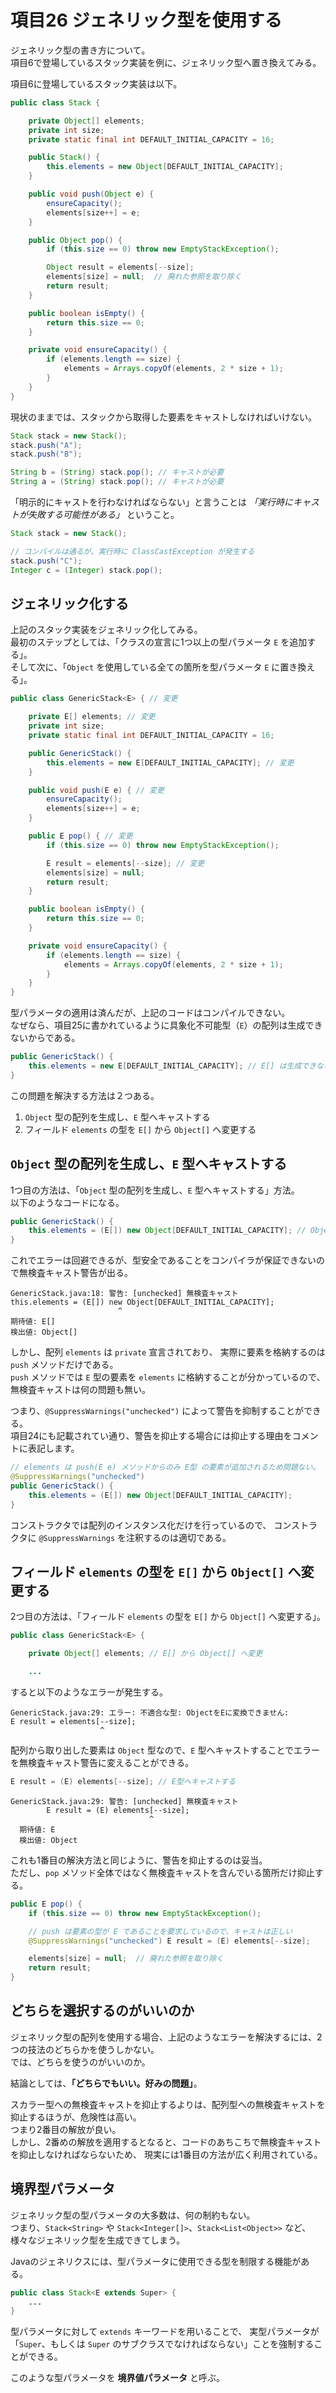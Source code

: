 # 項目26 ジェネリック型を使用する

ジェネリック型の書き方について。  
項目6で登場しているスタック実装を例に、ジェネリック型へ置き換えてみる。

項目6に登場しているスタック実装は以下。

```java
public class Stack {

    private Object[] elements;
    private int size;
    private static final int DEFAULT_INITIAL_CAPACITY = 16;

    public Stack() {
        this.elements = new Object[DEFAULT_INITIAL_CAPACITY];
    }

    public void push(Object e) {
        ensureCapacity();
        elements[size++] = e;
    }

    public Object pop() {
        if (this.size == 0) throw new EmptyStackException();

        Object result = elements[--size];
        elements[size] = null;  // 廃れた参照を取り除く
        return result;
    }

    public boolean isEmpty() {
        return this.size == 0;
    }

    private void ensureCapacity() {
        if (elements.length == size) {
            elements = Arrays.copyOf(elements, 2 * size + 1);
        }
    }
}
```

現状のままでは、スタックから取得した要素をキャストしなければいけない。

```java
Stack stack = new Stack();
stack.push("A");
stack.push("B");

String b = (String) stack.pop(); // キャストが必要
String a = (String) stack.pop(); // キャストが必要
```

「明示的にキャストを行わなければならない」と言うことは *「実行時にキャストが失敗する可能性がある」* ということ。

```java
Stack stack = new Stack();

// コンパイルは通るが、実行時に ClassCastException が発生する
stack.push("C");
Integer c = (Integer) stack.pop();
```


## ジェネリック化する

上記のスタック実装をジェネリック化してみる。  
最初のステップとしては、「クラスの宣言に1つ以上の型パラメータ `E` を追加する」。  
そして次に、「`Object` を使用している全ての箇所を型パラメータ `E` に置き換える」。

```java
public class GenericStack<E> { // 変更

    private E[] elements; // 変更
    private int size;
    private static final int DEFAULT_INITIAL_CAPACITY = 16;

    public GenericStack() {
        this.elements = new E[DEFAULT_INITIAL_CAPACITY]; // 変更
    }

    public void push(E e) { // 変更
        ensureCapacity();
        elements[size++] = e;
    }

    public E pop() { // 変更
        if (this.size == 0) throw new EmptyStackException();

        E result = elements[--size]; // 変更
        elements[size] = null;
        return result;
    }

    public boolean isEmpty() {
        return this.size == 0;
    }

    private void ensureCapacity() {
        if (elements.length == size) {
            elements = Arrays.copyOf(elements, 2 * size + 1);
        }
    }
}
```

型パラメータの適用は済んだが、上記のコードはコンパイルできない。  
なぜなら、項目25に書かれているように具象化不可能型（`E`）の配列は生成できないからである。

```java
public GenericStack() {
    this.elements = new E[DEFAULT_INITIAL_CAPACITY]; // E[] は生成できないので、コンパイルエラーになる。
}
```

この問題を解決する方法は２つある。

1. `Object` 型の配列を生成し、`E` 型へキャストする
1. フィールド `elements` の型を `E[]` から `Object[]` へ変更する


## `Object` 型の配列を生成し、`E` 型へキャストする

1つ目の方法は、「`Object` 型の配列を生成し、`E` 型へキャストする」方法。  
以下のようなコードになる。

```java
public GenericStack() {
    this.elements = (E[]) new Object[DEFAULT_INITIAL_CAPACITY]; // Object[] を E[] にキャストする
}
```

これでエラーは回避できるが、型安全であることをコンパイラが保証できないので無検査キャスト警告が出る。  

```
GenericStack.java:18: 警告: [unchecked] 無検査キャスト
this.elements = (E[]) new Object[DEFAULT_INITIAL_CAPACITY];
                        ^
期待値: E[]
検出値: Object[]
```

しかし、配列 `elements` は `private` 宣言されており、
実際に要素を格納するのは `push` メソッドだけである。  
`push` メソッドでは `E` 型の要素を `elements` に格納することが分かっているので、無検査キャストは何の問題も無い。

つまり、`@SuppressWarnings("unchecked")` によって警告を抑制することができる。  
項目24にも記載されてい通り、警告を抑止する場合には抑止する理由をコメントに表記します。

```java
// elements は push(E e) メソッドからのみ E型 の要素が追加されるため問題ない。
@SuppressWarnings("unchecked")
public GenericStack() {
    this.elements = (E[]) new Object[DEFAULT_INITIAL_CAPACITY];
}
```

コンストラクタでは配列のインスタンス化だけを行っているので、
コンストラクタに `@SuppressWarnings` を注釈するのは適切である。


## フィールド `elements` の型を `E[]` から `Object[]` へ変更する

2つ目の方法は、「フィールド `elements` の型を `E[]` から `Object[]` へ変更する」。

```java
public class GenericStack<E> {

    private Object[] elements; // E[] から Object[] へ変更

    ...
```

すると以下のようなエラーが発生する。

```
GenericStack.java:29: エラー: 不適合な型: ObjectをEに変換できません:
E result = elements[--size];
                    ^
```

配列から取り出した要素は `Object` 型なので、`E` 型へキャストすることでエラーを無検査キャスト警告に変えることができる。

```java
E result = (E) elements[--size]; // E型へキャストする
```

```
GenericStack.java:29: 警告: [unchecked] 無検査キャスト
        E result = (E) elements[--size];
                               ^
  期待値: E
  検出値: Object
```

これも1番目の解決方法と同じように、警告を抑止するのは妥当。  
ただし、`pop` メソッド全体ではなく無検査キャストを含んでいる箇所だけ抑止する。

```java
public E pop() {
    if (this.size == 0) throw new EmptyStackException();

    // push は要素の型が E であることを要求しているので、キャストは正しい
    @SuppressWarnings("unchecked") E result = (E) elements[--size];

    elements[size] = null;  // 廃れた参照を取り除く
    return result;
}
```


## どちらを選択するのがいいのか

ジェネリック型の配列を使用する場合、上記のようなエラーを解決するには、2つの技法のどちらかを使うしかない。  
では、どちらを使うのがいいのか。

結論としては、**「どちらでもいい。好みの問題」**。 

スカラー型への無検査キャストを抑止するよりは、配列型への無検査キャストを抑止するほうが、危険性は高い。  
つまり2番目の解放が良い。  
しかし、2番めの解放を適用するとなると、コードのあちこちで無検査キャストを抑止しなければならないため、
現実には1番目の方法が広く利用されている。


## 境界型パラメータ

ジェネリック型の型パラメータの大多数は、何の制約もない。  
つまり、`Stack<String>` や `Stack<Integer[]>`、`Stack<List<Object>>` など、
様々なジェネリック型を生成できてしまう。

Javaのジェネリクスには、型パラメータに使用できる型を制限する機能がある。

```java
public class Stack<E extends Super> {
    ...
}
```

型パラメータに対して `extends` キーワードを用いることで、
実型パラメータが「`Super`、もしくは `Super` のサブクラスでなければならない」ことを強制することができる。

このような型パラメータを **境界値パラメータ** と呼ぶ。